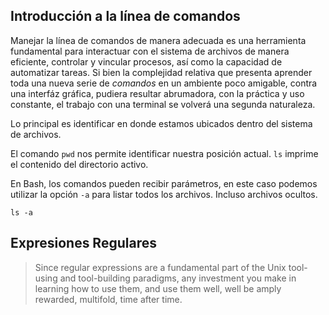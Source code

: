 ## Introducción a la línea de comandos

Manejar la línea de comandos de manera adecuada es una herramienta fundamental para interactuar con el sistema de archivos de manera eficiente, controlar y vincular procesos, así como la capacidad de automatizar tareas. Si bien la complejidad relativa que presenta aprender toda una nueva serie de *comandos* en un ambiente poco amigable, contra una interfáz gráfica, pudiera resultar abrumadora, con la práctica y uso constante, el trabajo con una terminal se volverá una segunda naturaleza.

Lo principal es identificar en donde estamos ubicados dentro del sistema de archivos.

El comando ```pwd``` nos permite identificar nuestra posición actual. ```ls``` imprime el contenido del directorio activo. 

En Bash, los comandos pueden recibir parámetros, en este caso podemos utilizar la opción ```-a``` para listar todos los archivos. Incluso archivos ocultos.

```{BASH}
ls -a
```

## Expresiones Regulares

> Since regular expressions are a fundamental part of the Unix tool-using and tool-building paradigms, any investment you make in learning how to use them, and use them well, well be amply rewarded, multifold, time after time.


